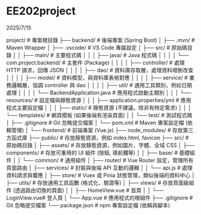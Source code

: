 # EE202project

2025/7/15

project/ # 專案根目錄
├── backend/ # 後端專案 (Spring Boot)
│ ├── .mvn/ # Maven Wrapper
│ ├── .vscode/ # VS Code 專屬設定
│ ├── src/ # 原始碼目錄
│ │ ├── main/ # 主要程式碼
│ │ │ ├── java/ # Java 程式碼
│ │ │ │ └── com.project.backend/ # 主套件 (Package)
│ │ │ │ ├── controller/ # 處理 HTTP 請求，回傳 JSON
│ │ │ │ ├── dao/ # 資料庫存取層，處理資料增刪改查
│ │ │ │ ├── model/ # 資料模型，與資料庫表格對應
│ │ │ │ ├── service/ # 業務邏輯層，協調 controller 與 dao
│ │ │ │ ├── util/ # 通用工具類別，例如日期處理
│ │ │ │ └── BackendApplication.java # 應用程式啟動主類別
│ │ │ └── resources/ # 設定檔與靜態資源
│ │ │ ├── application.properties/yml # 應用程式主要設定檔
│ │ │ ├── static/ # 靜態資源 (不建議，除非有特定需求)
│ │ │ └── templates/ # 網頁模板 (如果後端有渲染頁面)
│ │ └── test/ # 測試程式碼
│ ├── .gitignore # Git 忽略提交檔案
│ └── pom.xml # Maven 專案設定檔 (依賴管理)
│
└── frontend/ # 前端專案 (Vue.js)
├── node_modules/ # 存放第三方函式庫
├── public/ # 存放靜態資源，例如 index.html, favicon
├── src/ # 原始碼目錄
│ ├── assets/ # 存放靜態資源，例如圖片、字體、全域 CSS
│ ├── components/ # 存放可重用的 UI 組件 (按鈕, 導航欄等)
│ │ ├── base/ # 基礎組件
│ │ └── common/ # 通用組件
│ ├── router/ # Vue Router 設定，管理所有頁面路由
│ ├── services/ # 封裝與後端 API 互動的邏輯
│ │ └── api.js # 處理資料請求與響應
│ ├── store/ # Vuex 或 Pinia 狀態管理，類似後端的資料中心
│ ├── utils/ # 存放通用工具函數 (格式化、驗證等)
│ ├── views/ # 存放頁面級組件 (透過路由切換的頁面)
│ │ ├── HomeView.vue # 首頁
│ │ └── LoginView.vue# 登入頁
│ └── App.vue # 應用程式的根組件
├── .gitignore # Git 忽略提交檔案
└── package.json # npm 專案設定檔 (依賴與腳本)
